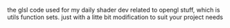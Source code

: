 the glsl code used for my daily shader dev related to opengl stuff, which is utils function sets.
 just with a litte bit modification to suit your project needs

